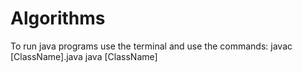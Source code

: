 # Algorithms

To run java programs use the terminal and use the commands:
javac [ClassName].java 
java [ClassName]
